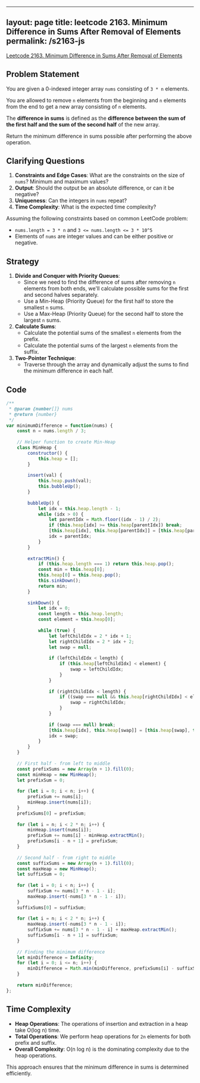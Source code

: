
---
layout: page
title: leetcode 2163. Minimum Difference in Sums After Removal of Elements
permalink: /s2163-js
---
[Leetcode 2163. Minimum Difference in Sums After Removal of Elements](https://algoadvance.github.io/algoadvance/l2163)
## Problem Statement

You are given a 0-indexed integer array `nums` consisting of `3 * n` elements.

You are allowed to remove `n` elements from the beginning and `n` elements from the end to get a new array consisting of `n` elements.

The **difference in sums** is defined as the **difference between the sum of the first half and the sum of the second half** of the new array.

Return the minimum difference in sums possible after performing the above operation.

## Clarifying Questions

1. **Constraints and Edge Cases**: What are the constraints on the size of `nums`? Minimum and maximum values?
2. **Output**: Should the output be an absolute difference, or can it be negative?
3. **Uniqueness**: Can the integers in `nums` repeat?
4. **Time Complexity**: What is the expected time complexity?

Assuming the following constraints based on common LeetCode problem:
- `nums.length = 3 * n` and `3 <= nums.length <= 3 * 10^5`
- Elements of `nums` are integer values and can be either positive or negative.

## Strategy

1. **Divide and Conquer with Priority Queues**:
    - Since we need to find the difference of sums after removing `n` elements from both ends, we'll calculate possible sums for the first and second halves separately.
    - Use a Min-Heap (Priority Queue) for the first half to store the smallest `n` sums.
    - Use a Max-Heap (Priority Queue) for the second half to store the largest `n` sums.
2. **Calculate Sums**:
    - Calculate the potential sums of the smallest `n` elements from the prefix.
    - Calculate the potential sums of the largest `n` elements from the suffix.
3. **Two-Pointer Technique**:
    - Traverse through the array and dynamically adjust the sums to find the minimum difference in each half.

## Code

```javascript
/**
 * @param {number[]} nums
 * @return {number}
 */
var minimumDifference = function(nums) {
    const n = nums.length / 3;
    
    // Helper function to create Min-Heap
    class MinHeap {
        constructor() {
            this.heap = [];
        }
        
        insert(val) {
            this.heap.push(val);
            this.bubbleUp();
        }
        
        bubbleUp() {
            let idx = this.heap.length - 1;
            while (idx > 0) {
                let parentIdx = Math.floor((idx - 1) / 2);
                if (this.heap[idx] >= this.heap[parentIdx]) break;
                [this.heap[idx], this.heap[parentIdx]] = [this.heap[parentIdx], this.heap[idx]];
                idx = parentIdx;
            }
        }
        
        extractMin() {
            if (this.heap.length === 1) return this.heap.pop();
            const min = this.heap[0];
            this.heap[0] = this.heap.pop();
            this.sinkDown();
            return min;
        }
        
        sinkDown() {
            let idx = 0;
            const length = this.heap.length;
            const element = this.heap[0];
            
            while (true) {
                let leftChildIdx = 2 * idx + 1;
                let rightChildIdx = 2 * idx + 2;
                let swap = null;
                
                if (leftChildIdx < length) {
                    if (this.heap[leftChildIdx] < element) {
                        swap = leftChildIdx;
                    }
                }
                
                if (rightChildIdx < length) {
                    if ((swap === null && this.heap[rightChildIdx] < element) || (swap !== null && this.heap[rightChildIdx] < this.heap[leftChildIdx])) {
                        swap = rightChildIdx;
                    }
                }
                
                if (swap === null) break;
                [this.heap[idx], this.heap[swap]] = [this.heap[swap], this.heap[idx]];
                idx = swap;
            }
        }
    }
    
    // First half - from left to middle
    const prefixSums = new Array(n + 1).fill(0);
    const minHeap = new MinHeap();
    let prefixSum = 0;
    
    for (let i = 0; i < n; i++) {
        prefixSum += nums[i];
        minHeap.insert(nums[i]);
    }
    prefixSums[0] = prefixSum;
    
    for (let i = n; i < 2 * n; i++) {
        minHeap.insert(nums[i]);
        prefixSum += nums[i] - minHeap.extractMin();
        prefixSums[i - n + 1] = prefixSum;
    }
    
    // Second half - from right to middle
    const suffixSums = new Array(n + 1).fill(0);
    const maxHeap = new MinHeap();
    let suffixSum = 0;
    
    for (let i = 0; i < n; i++) {
        suffixSum += nums[3 * n - 1 - i];
        maxHeap.insert(-nums[3 * n - 1 - i]);
    }
    suffixSums[0] = suffixSum;
    
    for (let i = n; i < 2 * n; i++) {
        maxHeap.insert(-nums[3 * n - 1 - i]);
        suffixSum += nums[3 * n - 1 - i] + maxHeap.extractMin();
        suffixSums[i - n + 1] = suffixSum;
    }
    
    // Finding the minimum difference
    let minDifference = Infinity;
    for (let i = 0; i <= n; i++) {
        minDifference = Math.min(minDifference, prefixSums[i] - suffixSums[n - i]);
    }
    
    return minDifference;
};
```

## Time Complexity

- **Heap Operations**: The operations of insertion and extraction in a heap take O(log n) time.
- **Total Operations**: We perform heap operations for `2n` elements for both prefix and suffix.
- **Overall Complexity**: O(n log n) is the dominating complexity due to the heap operations.

This approach ensures that the minimum difference in sums is determined efficiently.